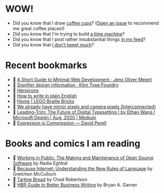 # WOW!

- Did you know that I draw [coffee cups](https://papercups.mamuso.net/)? ([Open an issue](https://github.com/mamuso/papercups/issues) to recommend me great coffee places!)
- Did you know that I'm trying to build [a time machine](https://github.com/mamuso/fluxcapacitor)?
- Did you know that I post rather insubstantial things [in my feed](https://feed.mamuso.net/)?
- Did you know that [I don't tweet much](https://twitter.com/mamuso)?

# Recent bookmarks

- 👀 [A Short Guide to Minimal Web Development · Jens Oliver Meiert](https://meiert.com/en/blog/minimal-web-development/)
- 👀 [Signifier design information · Klim Type Foundry](https://klim.co.nz/blog/signifier-design-information/)
- 👀 [Heroicons](https://heroicons.com/)
- 👀 [How to write in plain English](http://www.plainenglish.co.uk/how-to-write-in-plain-english.html)
- 👀 [Home | LEGO Braille Bricks](https://www.legobraillebricks.com/)
- 👀 [We already have mirror pixels and camera pixels (Interconnected)](http://interconnected.org/home/2020/08/19/more_on_screens)
- 👀 [Leading-Trim: The Future of Digital Typesetting | by Ethan Wang | Microsoft Design | Aug, 2020 | Medium](https://medium.com/microsoft-design/leading-trim-the-future-of-digital-typesetting-d082d84b202)
- 👀 [Expression is Compression — David Perell](https://www.perell.com/blog/expression-is-compression)


# Books and comics I am reading

- 📘 [Working in Public: The Making and Maintenance of Open Source Software](https://www.goodreads.com/book/show/54140556) by Nadia Eghbal
- 📘 [Because Internet: Understanding the New Rules of Language](https://www.goodreads.com/book/show/37834053) by Gretchen McCulloch
- 📘 [Tartine Bread](https://www.goodreads.com/book/show/42288156) by Chad Robertson
- 📘 [HBR Guide to Better Business Writing](https://www.goodreads.com/book/show/18917568) by Bryan A. Garner

